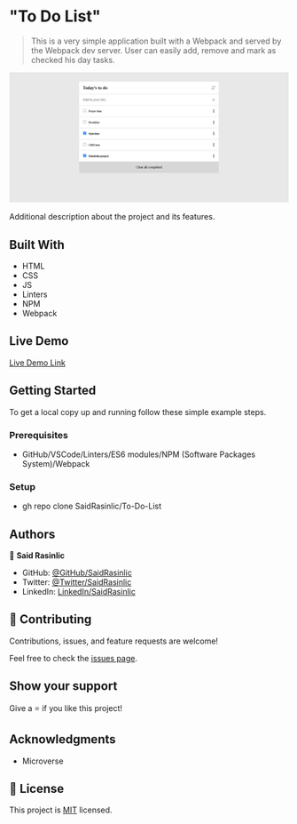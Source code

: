 # "To Do List"

> This is a very simple application built with a Webpack and served by the Webpack dev server. User can easily add, remove and mark as checked his day tasks.

![screenshot](./src/img/To-Do-List-Desktop.png)

Additional description about the project and its features.

## Built With

- HTML
- CSS
- JS
- Linters
- NPM
- Webpack

## Live Demo

[Live Demo Link](https://saidrasinlic.github.io/To-Do-List/)

## Getting Started

To get a local copy up and running follow these simple example steps.

### Prerequisites

- GitHub/VSCode/Linters/ES6 modules/NPM (Software Packages System)/Webpack

### Setup

- gh repo clone SaidRasinlic/To-Do-List

## Authors

👤 **Said Rasinlic**

- GitHub: [@GitHub/SaidRasinlic](https://github.com/SaidRasinlic)
- Twitter: [@Twitter/SaidRasinlic](https://twitter.com/SaidRasinlic)
- LinkedIn: [LinkedIn/SaidRasinlic](https://www.linkedin.com/in/saidrasinlic)

## 🤝 Contributing

Contributions, issues, and feature requests are welcome!

Feel free to check the [issues page](../../issues/).

## Show your support

Give a ⭐️ if you like this project!

## Acknowledgments

- Microverse 

## 📝 License

This project is [MIT](LICENSE) licensed.
